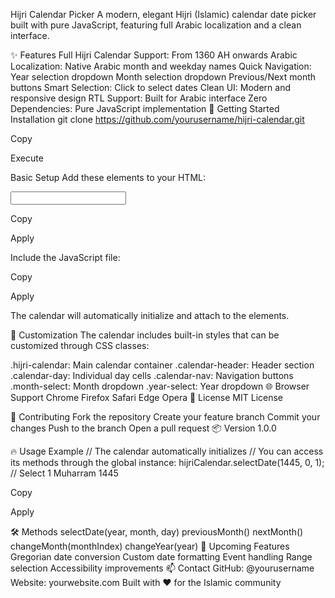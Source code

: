 Hijri Calendar Picker
A modern, elegant Hijri (Islamic) calendar date picker built with pure JavaScript, featuring full Arabic localization and a clean interface.

✨ Features
Full Hijri Calendar Support: From 1360 AH onwards
Arabic Localization: Native Arabic month and weekday names
Quick Navigation:
Year selection dropdown
Month selection dropdown
Previous/Next month buttons
Smart Selection: Click to select dates
Clean UI: Modern and responsive design
RTL Support: Built for Arabic interface
Zero Dependencies: Pure JavaScript implementation
🚀 Getting Started
Installation
git clone https://github.com/yourusername/hijri-calendar.git

Copy

Execute

Basic Setup
Add these elements to your HTML:

<input type="text" id="hijri-date" readonly>
<div id="calendar-popup"></div>

Copy

Apply

Include the JavaScript file:

<script src="hijri-calendar.js"></script>

Copy

Apply

The calendar will automatically initialize and attach to the elements.

🎨 Customization
The calendar includes built-in styles that can be customized through CSS classes:

.hijri-calendar: Main calendar container
.calendar-header: Header section
.calendar-day: Individual day cells
.calendar-nav: Navigation buttons
.month-select: Month dropdown
.year-select: Year dropdown
🌐 Browser Support
Chrome
Firefox
Safari
Edge
Opera
📝 License
MIT License

🤝 Contributing
Fork the repository
Create your feature branch
Commit your changes
Push to the branch
Open a pull request
📦 Version
1.0.0

🔥 Usage Example
// The calendar automatically initializes
// You can access its methods through the global instance:
hijriCalendar.selectDate(1445, 0, 1); // Select 1 Muharram 1445

Copy

Apply

🛠️ Methods
selectDate(year, month, day)
previousMonth()
nextMonth()
changeMonth(monthIndex)
changeYear(year)
🎯 Upcoming Features
Gregorian date conversion
Custom date formatting
Event handling
Range selection
Accessibility improvements
📫 Contact
GitHub: @yourusername
Website: yourwebsite.com
Built with ❤️ for the Islamic community
